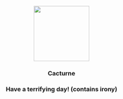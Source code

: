 <p align="center">
    <img src="https://raw.githubusercontent.com/PokeAPI/sprites/master/sprites/pokemon/332.png" width="150" height="150">
</p>
<h3 align="center"> <b>Cacturne</b></h3>
<h3 align="center">Have a terrifying day! (contains irony)</h3>
